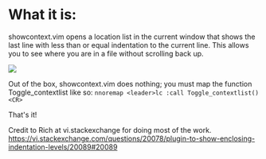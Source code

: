 # What it is:

showcontext.vim opens a location list in the current window that shows the last
line with less than or equal indentation to the current line. This allows you to see where you are
in a file without scrolling back up.

![](showcontext.gif)

Out of the box, showcontext.vim does nothing; you must map the function
Toggle_contextlist like so:
`nnoremap <leader>lc :call Toggle_contextlist()<CR>`

That's it!

Credit to Rich at vi.stackexchange for doing most of the work.
https://vi.stackexchange.com/questions/20078/plugin-to-show-enclosing-indentation-levels/20089#20089
